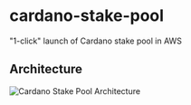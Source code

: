 # cardano-stake-pool
"1-click" launch of Cardano stake pool in AWS
## Architecture
![Cardano Stake Pool Architecture](https://github.com/adamantas/cardano-stake-pool/blob/dev/cardano-stake-pool-architecture.png?raw=true)

